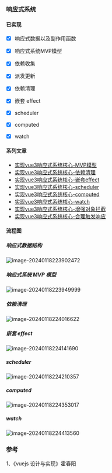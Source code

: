 ### 响应式系统

#### 已实现

- [x] 响应式数据以及副作用函数
- [x] 响应式系统MVP模型
- [x] 依赖收集
- [x] 派发更新
- [x] 依赖清理
- [x] 嵌套 effect
- [x] scheduler
- [x] computed
- [x] watch



#### 系列文章

- [实现vue3响应式系统核心-MVP模型](./实现vue3响应式系统核心-MVP模型.md)
- [实现vue3响应式系统核心-依赖清理](./实现vue3响应式系统核心-依赖清理.md)
- [实现vue3响应式系统核心-嵌套effect](./实现vue3响应式系统核心-嵌套effect.md)
- [实现vue3响应式系统核心-scheduler](./实现vue3响应式系统核心-scheduler.md)
- [实现vue3响应式系统核心-computed](./实现vue3响应式系统核心-computed.md)
- [实现vue3响应式系统核心-watch](./实现vue3响应式系统核心-watch.md)
- [实现vue3响应式系统核心-增强对象拦截](./实现vue3响应式系统核心-增强对象拦截.md)
- [实现vue3响应式系统核心-合理触发响应](./实现vue3响应式系统核心-合理触发响应.md)


#### 流程图

##### 响应式数据结构

![image-20240118223902472](https://qn.huat.xyz/mac/202401182239504.png)





##### 响应式系统 MVP 模型

![image-20240118223949999](https://qn.huat.xyz/mac/202401182239017.png)



##### 依赖清理

![image-20240118224016622](https://qn.huat.xyz/mac/202401182240651.png)

##### 嵌套 effect

![image-20240118224141690](https://qn.huat.xyz/mac/202401182241712.png)

##### scheduler

![image-20240118224210357](https://qn.huat.xyz/mac/202401182242379.png)

##### computed

![image-20240118224353017](https://qn.huat.xyz/mac/202401182243042.png)



##### watch

![image-20240118224413560](https://qn.huat.xyz/mac/202401182244587.png)





### 参考

1、《vuejs 设计与实现》霍春阳